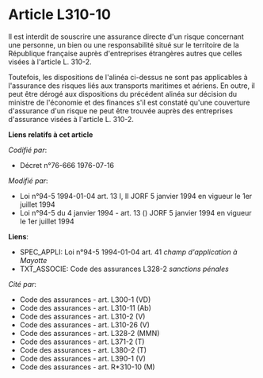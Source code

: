# Article L310-10

Il est interdit de souscrire une assurance directe d'un risque concernant une personne, un bien ou une responsabilité situé
sur le territoire de la République française auprès d'entreprises étrangères autres que celles visées à l'article L. 310-2.

Toutefois, les dispositions de l'alinéa ci-dessus ne sont pas applicables à l'assurance des risques liés aux transports
maritimes et aériens. En outre, il peut être dérogé aux dispositions du précédent alinéa sur décision du ministre de
l'économie et des finances s'il est constaté qu'une couverture d'assurance d'un risque ne peut être trouvée auprès des
entreprises d'assurance visées à l'article L. 310-2.

**Liens relatifs à cet article**

_Codifié par_:

  - Décret n°76-666 1976-07-16

_Modifié par_:

  - Loi n°94-5 1994-01-04 art. 13 I, II JORF 5 janvier 1994 en vigueur le 1er juillet 1994
  - Loi n°94-5 du 4 janvier 1994 - art. 13 () JORF 5 janvier 1994 en vigueur le 1er juillet 1994

**Liens**:

  - SPEC_APPLI: Loi n°94-5 1994-01-04 art. 41 *champ d'application à Mayotte*
  - TXT_ASSOCIE: Code des assurances L328-2 *sanctions pénales*

_Cité par_:

  - Code des assurances - art. L300-1 (VD)
  - Code des assurances - art. L310-11 (Ab)
  - Code des assurances - art. L310-2 (V)
  - Code des assurances - art. L310-26 (V)
  - Code des assurances - art. L328-2 (MMN)
  - Code des assurances - art. L371-2 (T)
  - Code des assurances - art. L380-2 (T)
  - Code des assurances - art. L390-1 (V)
  - Code des assurances - art. R*310-10 (M)

